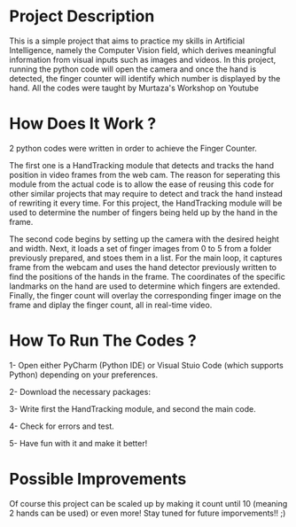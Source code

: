 # Project Description
This is a simple project that aims to practice my skills in Artificial Intelligence, namely the Computer Vision field, which derives meaningful information from visual inputs such as images and videos. In this project, running the python code will open the camera and once the hand is detected, the finger counter will identify which number is displayed by the hand. 
All the codes were taught by Murtaza's Workshop on Youtube
# How Does It Work ?
2 python codes were written in order to achieve the Finger Counter. 

The first one is a HandTracking module that detects and tracks the hand position in video frames from the web cam. The reason for seperating this module from the actual code is to allow the ease of reusing this code for other similar projects that may require to detect and track the hand instead of rewriting it every time. For this project, the HandTracking module will be used to determine the number of fingers being held up by the hand in the frame.

The second code begins by setting up the camera with the desired height and width. Next, it loads a set of finger images from 0 to 5 from a folder previously prepared, and stoes them in a list. For the main loop, it captures frame from the webcam and uses the hand detector previously written to find the positions of the hands in the frame. The coordinates of the specific landmarks on the hand are used to determine which fingers are extended. Finally, the finger count will overlay the corresponding finger image on the frame and diplay the finger count, all in real-time video.
# How To Run The Codes ?
1- Open either PyCharm (Python IDE) or Visual Stuio Code (which supports Python) depending on your preferences.

2- Download the necessary packages: 

3- Write first the HandTracking module, and second the main code.

4- Check for errors and test.

5- Have fun with it and make it better!
# Possible Improvements
Of course this project can be scaled up by making it count until 10 (meaning 2 hands can be used) or even more! Stay tuned for future imporvements!! ;) 
